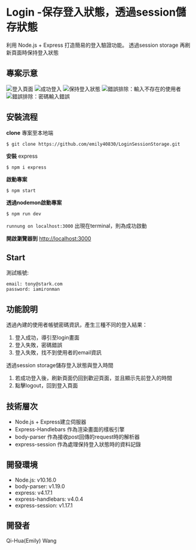 # Login -保存登入狀態，透過session儲存狀態
利用 Node.js + Express 打造簡易的登入驗證功能。
透過session storage 再刷新頁面時保持登入狀態

## 專案示意
![登入頁面](https://i.imgur.com/e4KNUUX.png)
![成功登入](https://i.imgur.com/UcaFNt5.png)
![保持登入狀態](https://i.imgur.com/jzCT6Yn.png)
![錯誤排除：輸入不存在的使用者](https://i.imgur.com/ecS3Ysm.png)
![錯誤排除：密碼輸入錯誤](https://i.imgur.com/UH4EHha.png)

## 安裝流程
**clone** 專案至本地端
```
$ git clone https://github.com/emily40830/LoginSessionStorage.git
```
**安裝** express
```
$ npm i express
```
**啟動專案** 
```
$ npm start  
```
**透過nodemon啟動專案**
```
$ npm run dev 
```
`runnung on localhost:3000` 出現在terminal，則為成功啟動

**開啟瀏覽器到** [http://localhost:3000](http://localhost:3000) 

## Start 
測試帳號:
```
email: tony@stark.com
password: iamironman
```


## 功能說明
透過內建的使用者帳號密碼資訊，產生三種不同的登入結果：
1. 登入成功，導引至login畫面
2. 登入失敗，密碼錯誤
3. 登入失敗，找不到使用者的email資訊

透過session storage儲存登入狀態與登入時間
1. 若成功登入後，刷新頁面仍回到歡迎頁面，並且顯示先前登入的時間
2. 點擊logout，回到登入頁面


## 技術層次
- Node.js + Express建立伺服器
- Express-Handlebars 作為渲染畫面的樣板引擎
- body-parser 作為接收post回傳的request時的解析器
- express-session 作為處理保持登入狀態時的資料記錄

## 開發環境
* Node.js: v10.16.0
* body-parser: v1.19.0
* express: v4.17.1
* express-handlebars: v4.0.4
* express-session: v1.17.1

## 開發者
Qi-Hua(Emily) Wang